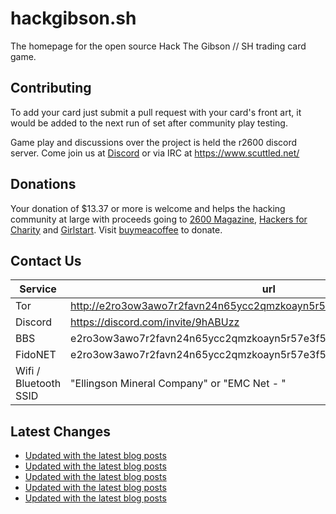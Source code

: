 # hackgibson.sh
The homepage for the open source Hack The Gibson // SH trading card game.


## Contributing

To add your card just submit a pull request with your card's front art, it would be added to the next run of set after community play testing.

Game play and discussions over the project is held the r2600 discord server. Come join us at [Discord](https://discord.com/invite/9hABUzz) or via IRC at https://www.scuttled.net/


## Donations

Your donation of $13.37 or more is welcome and helps the hacking community at large with proceeds going to [2600 Magazine](https://2600.com/), [Hackers for Charity](https://hackersforcharity.org) and [Girlstart](https://girlstart.org).  Visit [buymeacoffee](https://www.buymeacoffee.com/hackgibson.sh) to donate.


## Contact Us

Service | url
-|-
Tor | http://e2ro3ow3awo7r2favn24n65ycc2qmzkoayn5r57e3f56nvjwdcgg32ad.onion
Discord | https://discord.com/invite/9hABUzz
BBS | e2ro3ow3awo7r2favn24n65ycc2qmzkoayn5r57e3f56nvjwdcgg32ad.onion:23
FidoNET | e2ro3ow3awo7r2favn24n65ycc2qmzkoayn5r57e3f56nvjwdcgg32ad.onion:24554
Wifi / Bluetooth SSID | "Ellingson Mineral Company" or "EMC Net - <fidonet address>"

## Latest Changes
<!-- BLOG-POST-LIST:START -->
- [Updated with the latest blog posts](https://github.com/DFW2600/hackgibson.sh/commit/c6c5684e024344590ecb7f72c165eb6e819fa5e5)
- [Updated with the latest blog posts](https://github.com/DFW2600/hackgibson.sh/commit/8dbe52edc4a4b2d52dca2ffadbd79f966d602101)
- [Updated with the latest blog posts](https://github.com/DFW2600/hackgibson.sh/commit/95cb9b77e3bfb8ec66ed575e674ea10014f8e026)
- [Updated with the latest blog posts](https://github.com/DFW2600/hackgibson.sh/commit/8c78228c76eae8384af730863658d9a4054f89db)
- [Updated with the latest blog posts](https://github.com/DFW2600/hackgibson.sh/commit/a136b04ee2f78c37b9a607249ee3e3856efa46e2)
<!-- BLOG-POST-LIST:END -->
